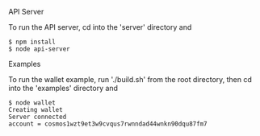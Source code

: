 API Server

To run the API server, cd into the 'server' directory and

```
$ npm install
$ node api-server
```

Examples

To run the wallet example, run './build.sh' from the root directory, then
cd into the 'examples' directory and

```
$ node wallet
Creating wallet
Server connected
account = cosmos1wzt9et3w9cvqus7rwnndad44wnkn90dqu87fm7
```
